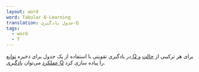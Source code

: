 ```yaml
---
layout: word
word: Tabular Q-Learning
translation: جدول یادگیری-Q
tags:
  - word
  - T
---
```

در یادگیری تقویتی با استفاده از یک جدول برای ذخیره [توابع Q ](/q/q-function)برای هر ترکیبی از [حالت](/s/state) و [عملکرد](/a/action) می‌توان [یادگیری Q](/q/q-learning) را پیاده سازی کرد.